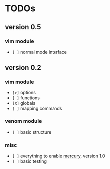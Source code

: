 # TODOs

## version 0.5

### vim module

* `[ ]` normal mode interface

## version 0.2

### vim module

* `[>]` options
* `[ ]` functions
* `[X]` globals
* `[ ]` mapping commands

### venom module

* `[ ]` basic structure

### misc

* `[ ]` everything to enable [mercury], version 1.0
* `[ ]` basic testing


[mercury]: https://github.com/nielsmadan/mercury

